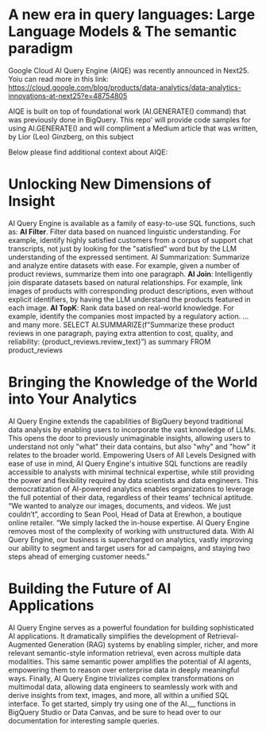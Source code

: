# A new era in query languages: Large Language Models & The semantic paradigm

Google Cloud AI Query Engine (AIQE) was recently announced in Next25. Yoiu can read more in this link: https://cloud.google.com/blog/products/data-analytics/data-analytics-innovations-at-next25?e=48754805

AIQE is built on top of foundational work (AI.GENERATE() command) that was previously done in BigQuery. This repo' will provide code samples for using AI.GENERATE() and will compliment a Medium article that was written, by Lior (Leo) Ginzberg, on this subject

Below please find additional context about AIQE:

# Unlocking New Dimensions of Insight

AI Query Engine is available as a family of easy-to-use SQL functions, such as:
**AI Filter**. Filter data based on nuanced linguistic understanding. For example, identify highly satisfied customers from a corpus of support chat transcripts, not just by looking for the "satisfied" word but by the LLM understanding of the expressed sentiment.
AI Summarization: Summarize and analyze entire datasets with ease. For example, given a number of product reviews, summarize them into one paragraph.
**AI Join**: Intelligently join disparate datasets based on natural relationships. For example, link images of products with corresponding product descriptions, even without explicit identifiers, by having the LLM understand the products featured in each image.
**AI TopK**: Rank data based on real-world knowledge. For example, identify the companies most impacted by a regulatory action. 
…and many more.
SELECT AI.SUMMARIZE(f”Summarize these product reviews in one paragraph, paying extra attention to cost, quality, and reliability: {product_reviews.review_text}”) as summary
FROM product_reviews


# Bringing the Knowledge of the World into Your Analytics

AI Query Engine extends the capabilities of BigQuery beyond traditional data analysis by enabling users to incorporate the vast knowledge of LLMs. This opens the door to previously unimaginable insights, allowing users to understand not only "what" their data contains, but also "why" and "how" it relates to the broader world.
Empowering Users of All Levels
Designed with ease of use in mind, AI Query Engine's intuitive SQL functions are readily accessible to analysts with minimal technical expertise, while still providing the power and flexibility required by data scientists and data engineers. This democratization of AI-powered analytics enables organizations to leverage the full potential of their data, regardless of their teams’ technical aptitude.
“We wanted to analyze our images, documents, and videos. We just couldn’t”, according to Sean Pool, Head of Data at Erewhon,  a boutique online retailer. “We simply lacked the in-house expertise. AI Query Engine removes most of the complexity of working with unstructured data. With AI Query Engine, our business is supercharged on analytics, vastly improving our ability to segment and target users for ad campaigns, and staying two steps ahead of emerging customer needs.”

# Building the Future of AI Applications

AI Query Engine serves as a powerful foundation for building sophisticated AI applications. It dramatically simplifies the development of Retrieval-Augmented Generation (RAG) systems by enabling simpler, richer, and more relevant semantic-style information retrieval, even across multiple data modalities. This same semantic power amplifies the potential of AI agents, empowering them to reason over enterprise data in deeply meaningful ways. Finally, AI Query Engine trivializes complex transformations on multimodal data, allowing data engineers to seamlessly work with and derive insights from text, images, and more, all within a unified SQL interface.
To get started, simply try using one of the AI.__  functions in BigQuery Studio or Data Canvas, and be sure to head over to our documentation for interesting sample queries. 

